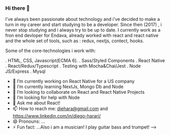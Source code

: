 ### Hi there 👋

I've always been passionate about technology and i've decided to make a turn in my career and start studying to be a developer. Since then (2017) , i never stop studying and i always try to be up to date. 
I currently work as a fron end devloper for Endava, already worked with react and react native and the whole set of tools, such as : redux, nextjs, contect, hooks.

Some of the core-technologies i work with:

. HTML, CSS, Javascript(ECMA 6).
. Sass/Styled Components
. React Native
. React/Redux/Typescript
. Testing with Mocha&Chai/Jest
. Node JS/Express
. Mysql

- 🔭 I’m currently working on React Native for a US company
- 🌱 I’m currently learning NextJs, Mongo Db and Node
- 👯 I’m looking to collaborate on React and React Native Projects
- 🤔 I’m looking for help with Node
- 💬 Ask me about React!
- 📫 How to reach me: diehara@gmail.com and https://www.linkedin.com/in/diego-harari/
- 😄 Pronouns: ...
- ⚡ Fun fact: ...Also i am a musician! I play guitar bass and trumpet!
-->
